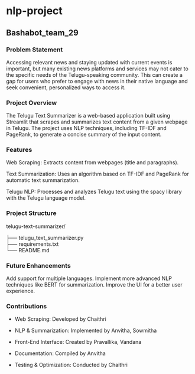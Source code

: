 # nlp-project

## Bashabot_team_29

### Problem Statement

Accessing relevant news and staying updated with current events is important, but many existing news platforms and services may not cater to the specific needs of the Telugu-speaking community. This can create a gap for users who prefer to engage with news in their native language and seek convenient, personalized ways to access it.

### Project Overview

The Telugu Text Summarizer is a web-based application built using Streamlit that scrapes and summarizes text content from a given webpage in Telugu. The project uses NLP techniques, including TF-IDF and PageRank, to generate a concise summary of the input content.

### Features

Web Scraping: Extracts content from webpages (title and paragraphs).

Text Summarization: Uses an algorithm based on TF-IDF and PageRank for automatic text summarization.

Telugu NLP: Processes and analyzes Telugu text using the spacy library with the Telugu language model.

### Project Structure

telugu-text-summarizer/

├── telugu_text_summarizer.py   
├── requirements.txt           
└── README.md  

### Future Enhancements

Add support for multiple languages.
Implement more advanced NLP techniques like BERT for summarization.
Improve the UI for a better user experience.

### Contributions

* Web Scraping: Developed by Chaithri

* NLP & Summarization: Implemented by Anvitha, Sowmitha

* Front-End Interface: Created by Pravallika, Vandana

* Documentation: Compiled by Anvitha 

* Testing & Optimization: Conducted by Chaithri

